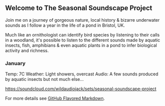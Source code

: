## Welcome to The Seasonal Soundscape Project

Join me on a journey of gorgeous nature, local history & bizarre underwater sounds as I follow a year in the life of a pond in Bristol, UK.  

Much like an ornithologist can identify bird species by listening to their calls in a woodland, it's possible to listen to the different sounds made by aquatic insects, fish, amphibians & even aquatic plants in a pond to infer biological activity and richness.

### January 

Temp: 7C
Weather: Light showers, overcast 
Audio: A few sounds produced by aquatic insects but not much else...

https://soundcloud.com/wildaudiojack/sets/seasonal-soundscape-project

For more details see [GitHub Flavored Markdown](https://guides.github.com/features/mastering-markdown/).
